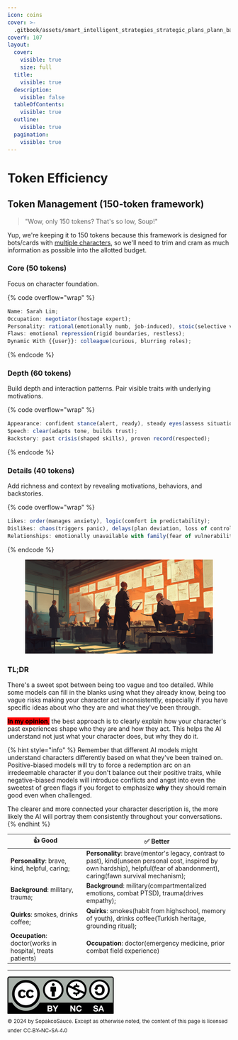 ```yaml
---
icon: coins
cover: >-
  .gitbook/assets/smart_intelligent_strategies_strategic_plans_plann_ba4925ed-66a9-4b32-b2be-72e9c1503c1c_1.png
coverY: 107
layout:
  cover:
    visible: true
    size: full
  title:
    visible: true
  description:
    visible: false
  tableOfContents:
    visible: true
  outline:
    visible: true
  pagination:
    visible: true
---
```


# Token Efficiency

## Token Management (150-token framework)

> "Wow, only 150 tokens? That's so low, Soup!"

Yup, we're keeping it to 150 tokens because this framework is designed for bots/cards with [multiple characters](multiple-characters.md), so we'll need to trim and cram as much information as possible into the allotted budget.&#x20;

### **Core (50 tokens)**

Focus on character foundation.

{% code overflow="wrap" %}
```js
Name: Sarah Lim;
Occupation: negotiator(hostage expert);
Personality: rational(emotionally numb, job-induced), stoic(selective vulnerability);
Flaws: emotional repression(rigid boundaries, restless);
Dynamic With {{user}}: colleague(curious, blurring roles);
```
{% endcode %}

### **Depth (60 tokens)**

Build depth and interaction patterns. Pair visible traits with underlying motivations.

{% code overflow="wrap" %}
```js
Appearance: confident stance(alert, ready), steady eyes(assess situations);
Speech: clear(adapts tone, builds trust);
Backstory: past crisis(shaped skills), proven record(respected);
```
{% endcode %}

### **Details (40 tokens)**

Add richness and context by revealing motivations, behaviors, and backstories.

{% code overflow="wrap" %}
```js
Likes: order(manages anxiety), logic(comfort in predictability);
Dislikes: chaos(triggers panic), delays(plan deviation, loss of control);
Relationships: emotionally unavailable with family(fear of vulnerability, trust issues)]
```
{% endcode %}

<figure><img src=".gitbook/assets/smart_intelligent_strategies_strategic_plans_plann_ba4925ed-66a9-4b32-b2be-72e9c1503c1c_1.png" alt=""><figcaption></figcaption></figure>

### TL;DR

There's a sweet spot between being too vague and too detailed. While some models can fill in the blanks using what they already know, being too vague risks making your character act inconsistently, especially if you have specific ideas about who they are and what they've been through.

<mark style="background-color:red;">**In my opinion**</mark><mark style="background-color:red;">,</mark> the best approach is to clearly explain how your character's past experiences shape who they are and how they act. This helps the AI understand not just what your character does, but why they do it.

{% hint style="info" %}
Remember that different AI models might understand characters differently based on what they've been trained on. Positive-biased models will try to force a redemption arc on an irredeemable character if you don't balance out their positive traits, while negative-biased models will introduce conflicts and angst into even the sweetest of green flags if you forget to emphasize **why** they should remain good even when challenged.

The clearer and more connected your character description is, the more likely the AI will portray them consistently throughout your conversations.
{% endhint %}

<table><thead><tr><th width="248">👍 Good</th><th width="500">✅ Better</th></tr></thead><tbody><tr><td><strong>Personality</strong>: brave, kind, helpful, caring;</td><td><strong>Personality</strong>: brave(mentor's legacy, contrast to past), kind(unseen personal cost, inspired by own hardship), helpful(fear of abandonment), caring(fawn survival mechanism);</td></tr><tr><td><strong>Background</strong>: military, trauma;</td><td><strong>Background</strong>: military(compartmentalized emotions, combat PTSD), trauma(drives empathy);</td></tr><tr><td><strong>Quirks</strong>: smokes, drinks coffee;</td><td><strong>Quirks</strong>: smokes(habit from highschool, memory of youth), drinks coffee(Turkish heritage, grounding ritual);</td></tr><tr><td><strong>Occupation</strong>: doctor(works in hospital, treats patients)</td><td><strong>Occupation</strong>: doctor(emergency medicine, prior combat field experience)</td></tr></tbody></table>

***

![](.gitbook/assets/by-nc-sa.svg)\
<sub>© 2024 by SopakcoSauce. Except as otherwise noted, the content of this page is licensed under</sub> [<sub>CC BY-NC-SA 4.0</sub>](https://creativecommons.org/licenses/by-nc-sa/4.0/)&#x20;
